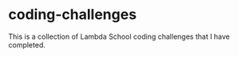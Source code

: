 # coding-challenges

This is a collection of Lambda School coding challenges that I have completed.
